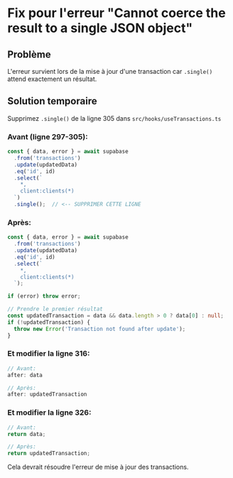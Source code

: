 # Fix pour l'erreur "Cannot coerce the result to a single JSON object"

## Problème
L'erreur survient lors de la mise à jour d'une transaction car `.single()` attend exactement un résultat.

## Solution temporaire
Supprimez `.single()` de la ligne 305 dans `src/hooks/useTransactions.ts`

### Avant (ligne 297-305):
```typescript
const { data, error } = await supabase
  .from('transactions')
  .update(updatedData)
  .eq('id', id)
  .select(`
    *,
    client:clients(*)
  `)
  .single();  // <-- SUPPRIMER CETTE LIGNE
```

### Après:
```typescript
const { data, error } = await supabase
  .from('transactions')
  .update(updatedData)
  .eq('id', id)
  .select(`
    *,
    client:clients(*)
  `);

if (error) throw error;

// Prendre le premier résultat
const updatedTransaction = data && data.length > 0 ? data[0] : null;
if (!updatedTransaction) {
  throw new Error('Transaction not found after update');
}
```

### Et modifier la ligne 316:
```typescript
// Avant:
after: data

// Après:
after: updatedTransaction
```

### Et modifier la ligne 326:
```typescript
// Avant:
return data;

// Après:
return updatedTransaction;
```

Cela devrait résoudre l'erreur de mise à jour des transactions.
